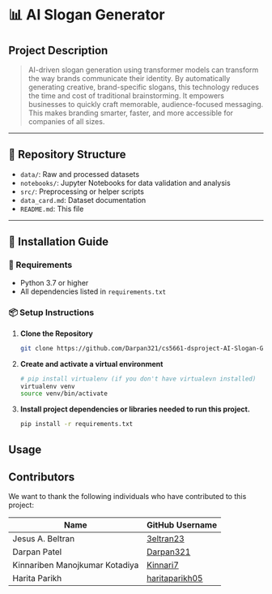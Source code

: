 # 📊 AI Slogan Generator

## Project Description

> AI-driven slogan generation using transformer models can transform the way brands communicate their identity. By automatically generating creative, brand-specific slogans, this technology reduces the time and cost of traditional brainstorming. It empowers businesses to quickly craft memorable, audience-focused messaging. This makes branding smarter, faster, and more accessible for companies of all sizes. 

---

## 📂 Repository Structure
- `data/`: Raw and processed datasets
- `notebooks/`: Jupyter Notebooks for data validation and analysis
- `src/`: Preprocessing or helper scripts
- `data_card.md`: Dataset documentation
- `README.md`: This file

---

## 🚀 Installation Guide

### 🔧 Requirements
- Python 3.7 or higher  
- All dependencies listed in `requirements.txt`

### 📦 Setup Instructions

1. **Clone the Repository**
   ```bash
   git clone https://github.com/Darpan321/cs5661-dsproject-AI-Slogan-Generator.git
   
2. **Create and activate a virtual environment**

   ```bash
   # pip install virtualenv (if you don't have virtualevn installed)
   virtualenv venv
   source venv/bin/activate
   ```
3. **Install project dependencies or libraries needed to run this project.**

   ```bash
   pip install -r requirements.txt
   ```

## Usage

## Contributors

We want to thank the following individuals who have contributed to this project:


| Name | GitHub Username |
|---|---|
| Jesus A. Beltran | [3eltran23](https://github.com/3eltran23) |
| Darpan Patel | [Darpan321](https://github.com/Darpan321) |
| Kinnariben Manojkumar Kotadiya | [Kinnari7](https://github.com/Kinnari7) |
| Harita Parikh | [haritaparikh05](https://github.com/haritaparikh05) |
